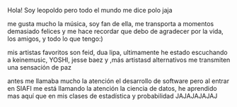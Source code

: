 Hola! Soy leopoldo pero todo el mundo me dice polo jaja 

me gusta mucho la música, soy fan de ella, me transporta a momentos demasiado felices y me hace recordar que debo de agradecer
por la vida, los amigos, y todo lo que tengo:)

mis artistas favoritos son feid, dua lipa, ultimamente he estado escuchando a keinemusic, YOSHI, jesse baez y ,más artistasd alternativos 
me transmiten una sensación de paz 

antes me llamaba mucho la atención el desarrollo de software pero al entrar en SIAFI me está llamando la atención la ciencia de datos, 
he aprendido mas aquí que en mis clases de estadística y probabilidad JAJAJAJAJAJ
